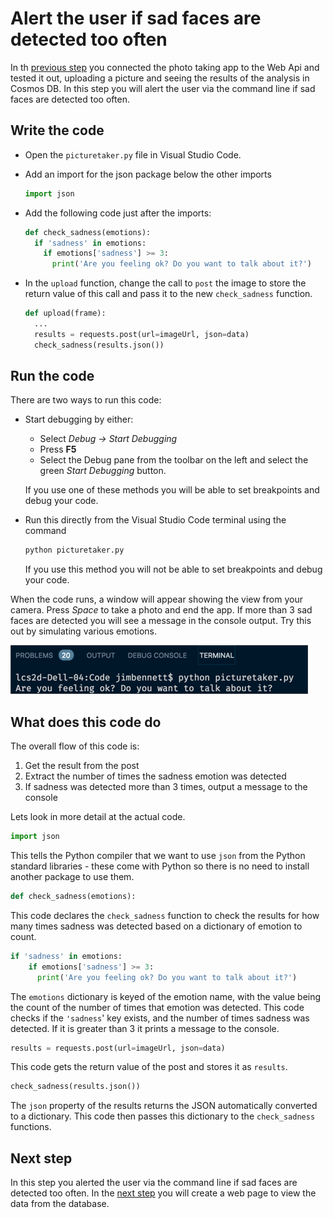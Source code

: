 # Alert the user if sad faces are detected too often

In th [previous step](./CallTheWebApiFromDesktop.md) you connected the photo taking app to the Web Api and tested it out, uploading a picture and seeing the results of the analysis in Cosmos DB. In this step you will alert the user via the command line if sad faces are detected too often.

## Write the code

* Open the `picturetaker.py` file in Visual Studio Code.

* Add an import for the json package below the other imports
  
  ```python
  import json
  ```

* Add the following code just after the imports:
  
  ```python
  def check_sadness(emotions):
    if 'sadness' in emotions:
      if emotions['sadness'] >= 3:
        print('Are you feeling ok? Do you want to talk about it?')
  ```

* In the `upload` function, change the call to `post` the image to store the return value of this call and pass it to the new `check_sadness` function.
  
  ```python
  def upload(frame):
    ...
    results = requests.post(url=imageUrl, json=data)
    check_sadness(results.json())
  ```

## Run the code

There are two ways to run this code:

* Start debugging by either:
  * Select *Debug -> Start Debugging*
  * Press **F5**
  * Select the Debug pane from the toolbar on the left and select the green *Start Debugging* button.

  If you use one of these methods you will be able to set breakpoints and debug your code.

* Run this directly from the Visual Studio Code terminal using the command
  
  ```sh
  python picturetaker.py
  ```

  If you use this method you will not be able to set breakpoints and debug your code.

When the code runs, a window will appear showing the view from your camera. Press *Space* to take a photo and end the app. If more than 3 sad faces are detected you will see a message in the console output. Try this out by simulating various emotions.

![The console output of the app showing a message asking if the user is ok](../Images/ConsolAskUserIfTheyAreOk.png)

## What does this code do

The overall flow of this code is:

1. Get the result from the post
2. Extract the number of times the sadness emotion was detected
3. If sadness was detected more than 3 times, output a message to the console

Lets look in more detail at the actual code.

```python
import json
```

This tells the Python compiler that we want to use `json` from the Python standard libraries - these come with Python so there is no need to install another package to use them.

```python
def check_sadness(emotions):
```

This code declares the `check_sadness` function to check the results for how many times sadness was detected based on a dictionary of emotion to count.

```python
if 'sadness' in emotions:
    if emotions['sadness'] >= 3:
      print('Are you feeling ok? Do you want to talk about it?')
```

The `emotions` dictionary is keyed of the emotion name, with the value being the count of the number of times that emotion was detected. This code checks if the `'sadness`' key exists, and the number of times sadness was detected. If it is greater than 3 it prints a message to the console.

```python
results = requests.post(url=imageUrl, json=data)
```

This code gets the return value of the post and stores it as `results`.

```python
check_sadness(results.json())
```

The `json` property of the results returns the JSON automatically converted to a dictionary. This code then passes this dictionary to the `check_sadness` functions.

## Next step

In this step you alerted the user via the command line if sad faces are detected too often. In the [next step](./ViewTheResults.md) you will create a web page to view the data from the database.

